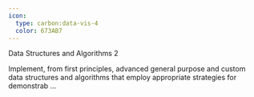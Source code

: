 ```yaml
---
icon:
  type: carbon:data-vis-4
  color: 673AB7
---
```

Data Structures and Algorithms 2

Implement, from first principles, advanced general purpose and custom data structures and algorithms that employ appropriate strategies for demonstrab ... 

